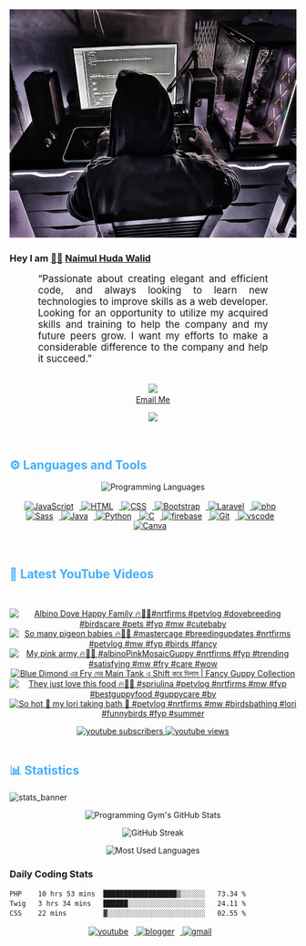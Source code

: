<!-- ![github_cover_banner](https://www.digitalsolutionservices.com/img/services/web%20development.gif)-->

<div align="center" style="display:block;">
    <img height="400px" width="100%" alt="github cover banner" src="https://raw.githubusercontent.com/NaimulHudaWalid/NaimulHudaWalid/main/272276268_3114779035434264_920860974401480824_n.jpg"/> 
</div>

### Hey I am [👨🏻‍][facebook] [Naimul Huda Walid][youtube]



<p align:"center" style="text-align: justify; margin: 0 50px; font-size: 17px;" >
   “Passionate about creating elegant and efficient code, and always looking to learn new technologies to improve skills as a web developer. Looking for an opportunity to utilize my acquired skills and training to help the company and my future peers grow. I want my efforts to make a considerable difference to the company and help it succeed.”
<br>
<br>
<div align="center">

![](https://visitor-badge.glitch.me/badge?page_id=NaimulHudaWalid)
    <br />
[Email Me](mailto:dev.naimulhuda@gmail.com)
</div>
</p>
<!-- Typing SVG by DenverCoder1 - https://github.com/DenverCoder1/readme-typing-svg -->
<p align="center">
<!--   <a href="https://github.com/DenverCoder1/readme-typing-svg"> -->
    <img src="https://readme-typing-svg.herokuapp.com?color=E22FE4&width=380&height=45&lines=Open-Source+Enthusiast;Learning+In+Public;Empowering+Others;Nice+To+Meet+You+...&center=true"></a>

</p>
<br>
<!-- Languages and Tools -->

<h2 style="color: #44AEFB">⚙️ Languages and Tools</h2>
<div align="center" style="display:block;">
    <img width="100px" alt="Programming Languages" src="https://user-images.githubusercontent.com/78341798/194531121-47b0119a-ce00-439d-b586-125f86acb098.png"/> 
</div>
<br>   
<!-- Icons Resources -->
<!-- https://devicon.dev/ -->
<!-- https://cdn.jsdelivr.net/npm/simple-icons@v3/icons/ -->
<div align="center">
  <a href="https://developer.mozilla.org/en-US/docs/Web/JavaScript" target="_blank" rel="noreferrer">
      <img  alt="JavaScript" height="50px" style="padding-right:10px;" src="https://cdn.jsdelivr.net/gh/devicons/devicon/icons/javascript/javascript-plain.svg"/>
  </a>
  
 
  <a href="https://developer.mozilla.org/en-US/docs/Web/HTML" target="_blank" rel="noreferrer">
      <img  alt="HTML" height="50px" style="padding-right:10px;" src="https://cdn.jsdelivr.net/gh/devicons/devicon/icons/html5/html5-original.svg"/>
  </a>
  <a href="https://developer.mozilla.org/en-US/docs/Web/CSS" target="_blank" rel="noreferrer">
      <img  alt="CSS" height="50px" style="padding-right:10px;" src="https://cdn.jsdelivr.net/gh/devicons/devicon/icons/css3/css3-original.svg"/>
  </a>
  <a href="https://getbootstrap.com/" target="_blank" rel="noreferrer">
      <img  alt="Bootstrap" height="50px" style="padding-right:10px;" src="https://cdn.jsdelivr.net/gh/devicons/devicon/icons/bootstrap/bootstrap-original.svg"/>
  </a> 
  <a href="https://laravel.com/" target="_blank" rel="noreferrer">
      <img  alt="Laravel" height="50px" style="padding-right:10px;" src="https://cdn.jsdelivr.net/gh/devicons/devicon/icons/laravel/laravel-plain.svg"/>
  </a>
  <a href="https://www.php.net/" target="_blank" rel="noreferrer">
      <img  alt="php" height="50px" style="padding-right:10px;" src="https://cdn.jsdelivr.net/gh/devicons/devicon/icons/php/php-original.svg"/>
  </a>
  <a href="https://sass-lang.com/" target="_blank" rel="noreferrer">
      <img  alt="Sass" height="50px" style="padding-right:10px;" src="https://cdn.jsdelivr.net/gh/devicons/devicon/icons/sass/sass-original.svg"/>
  </a>
  <a href="https://www.java.com/en/" target="_blank" rel="noreferrer">
      <img  alt="Java" height="50px" style="padding-right:10px;" src="https://cdn.jsdelivr.net/gh/devicons/devicon/icons/java/java-original.svg"/>
  </a>    
  <a href="https://www.python.org/" target="_blank" rel="noreferrer">
      <img  alt="Python" height="50px" style="padding-right:10px;" src="https://cdn.jsdelivr.net/gh/devicons/devicon/icons/python/python-original.svg"/>
  </a>
  <a href="https://www.cprogramming.com/" target="_blank" rel="noreferrer">
      <img  alt="C" height="50px" style="padding-right:10px;" src="https://cdn.jsdelivr.net/gh/devicons/devicon/icons/c/c-original.svg"/>
  </a>
  
  <a href="https://firebase.google.com/" target="_blank" rel="noreferrer">
      <img  alt="firebase" height="50px" style="padding-right:10px;" src="https://cdn.jsdelivr.net/gh/devicons/devicon/icons/firebase/firebase-plain.svg"/>
  </a>
 
  <a href="https://git-scm.com/" target="_blank" rel="noreferrer">
      <img  alt="Git" height="50px" style="padding-right:10px;" src="https://cdn.jsdelivr.net/gh/devicons/devicon/icons/git/git-original.svg"/>
  </a>
  
  <a href="https://code.visualstudio.com/" target="_blank" rel="noreferrer">
      <img  alt="vscode" height="50px" style="padding-right:10px;"src="https://cdn.jsdelivr.net/gh/devicons/devicon/icons/vscode/vscode-original.svg"/>
  </a>
  <a href="https://www.canva.com/" target="_blank" rel="noreferrer">
      <img  alt="Canva" height="50px" style="padding-right:10px;" src="https://cdn.jsdelivr.net/gh/devicons/devicon/icons/canva/canva-original.svg"/> 
  </a>
</div>
<br>
<br>

<!-- Latest YouTube Videos -->

<h2 style="color: #44AEFB">🎦 Latest YouTube Videos</h2>
<br />

<!-- Resource/Reference: https://github.com/DenverCoder1/github-readme-youtube-cards -->
<div class="youtube videos cards" align="center">

<!-- BEGIN YOUTUBE-CARDS -->
[![Albino Dove Happy Family 🔥🖤💯#nrtfirms #petvlog #dovebreeding #birdscare #pets #fyp #mw #cutebaby](https://ytcards.demolab.com/?id=bHawb5ovXis&title=Albino+Dove+Happy+Family+%F0%9F%94%A5%F0%9F%96%A4%F0%9F%92%AF%23nrtfirms+%23petvlog+%23dovebreeding+%23birdscare+%23pets+%23fyp+%23mw+%23cutebaby&lang=en&timestamp=1712581379&background_color=%230d1117&title_color=%23ffffff&stats_color=%23dedede&max_title_lines=1&width=250&border_radius=5 "Albino Dove Happy Family 🔥🖤💯#nrtfirms #petvlog #dovebreeding #birdscare #pets #fyp #mw #cutebaby")](https://www.youtube.com/watch?v=bHawb5ovXis)
[![So many pigeon babies 🔥💯🖤 #mastercage #breedingupdates #nrtfirms #petvlog #mw #fyp #birds #fancy](https://ytcards.demolab.com/?id=r2T929P7hCU&title=So+many+pigeon+babies+%F0%9F%94%A5%F0%9F%92%AF%F0%9F%96%A4+%23mastercage+%23breedingupdates+%23nrtfirms+%23petvlog+%23mw+%23fyp+%23birds+%23fancy&lang=en&timestamp=1712543540&background_color=%230d1117&title_color=%23ffffff&stats_color=%23dedede&max_title_lines=1&width=250&border_radius=5 "So many pigeon babies 🔥💯🖤 #mastercage #breedingupdates #nrtfirms #petvlog #mw #fyp #birds #fancy")](https://www.youtube.com/watch?v=r2T929P7hCU)
[![My pink army 🔥💯🖤 #albinoPinkMosaicGuppy #nrtfirms #fyp #trending #satisfying #mw #fry #care #wow](https://ytcards.demolab.com/?id=BXaSx1SyGoM&title=My+pink+army+%F0%9F%94%A5%F0%9F%92%AF%F0%9F%96%A4+%23albinoPinkMosaicGuppy+%23nrtfirms+%23fyp+%23trending+%23satisfying+%23mw+%23fry+%23care+%23wow&lang=en&timestamp=1712538732&background_color=%230d1117&title_color=%23ffffff&stats_color=%23dedede&max_title_lines=1&width=250&border_radius=5 "My pink army 🔥💯🖤 #albinoPinkMosaicGuppy #nrtfirms #fyp #trending #satisfying #mw #fry #care #wow")](https://www.youtube.com/watch?v=BXaSx1SyGoM)
[![Blue Dimond এর Fry দের Main Tank এ Shift করে দিলাম | Fancy Guppy Collection](https://ytcards.demolab.com/?id=YOapIGA6pts&title=Blue+Dimond+%E0%A6%8F%E0%A6%B0+Fry+%E0%A6%A6%E0%A7%87%E0%A6%B0+Main+Tank+%E0%A6%8F+Shift+%E0%A6%95%E0%A6%B0%E0%A7%87+%E0%A6%A6%E0%A6%BF%E0%A6%B2%E0%A6%BE%E0%A6%AE+%7C+Fancy+Guppy+Collection&lang=en&timestamp=1712511438&background_color=%230d1117&title_color=%23ffffff&stats_color=%23dedede&max_title_lines=1&width=250&border_radius=5 "Blue Dimond এর Fry দের Main Tank এ Shift করে দিলাম | Fancy Guppy Collection")](https://www.youtube.com/watch?v=YOapIGA6pts)
[![They just love this food 🔥🖤💯 #spriulina #petvlog #nrtfirms #mw #fyp #bestguppyfood #guppycare #bv](https://ytcards.demolab.com/?id=RwyufuCrMOY&title=They+just+love+this+food+%F0%9F%94%A5%F0%9F%96%A4%F0%9F%92%AF+%23spriulina+%23petvlog+%23nrtfirms+%23mw+%23fyp+%23bestguppyfood+%23guppycare+%23bv&lang=en&timestamp=1712503491&background_color=%230d1117&title_color=%23ffffff&stats_color=%23dedede&max_title_lines=1&width=250&border_radius=5 "They just love this food 🔥🖤💯 #spriulina #petvlog #nrtfirms #mw #fyp #bestguppyfood #guppycare #bv")](https://www.youtube.com/watch?v=RwyufuCrMOY)
[![So hot 🥵 my lori taking bath 🛀 #petvlog #nrtfirms #mw #birdsbathing #lori #funnybirds #fyp #summer](https://ytcards.demolab.com/?id=UibLxoaipMA&title=So+hot+%F0%9F%A5%B5+my+lori+taking+bath+%F0%9F%9B%80+%23petvlog+%23nrtfirms+%23mw+%23birdsbathing+%23lori+%23funnybirds+%23fyp+%23summer&lang=en&timestamp=1712475327&background_color=%230d1117&title_color=%23ffffff&stats_color=%23dedede&max_title_lines=1&width=250&border_radius=5 "So hot 🥵 my lori taking bath 🛀 #petvlog #nrtfirms #mw #birdsbathing #lori #funnybirds #fyp #summer")](https://www.youtube.com/watch?v=UibLxoaipMA)
<!-- END YOUTUBE-CARDS -->
</div>

<!-- Begin Youtube Buttons -->
<!-- Resource/Reference:  https://github.com/DenverCoder1/custom-icon-badges -->
<div class="youtube buttons" align="center">
    <a href="https://www.youtube.com/channel/UCa3YaFwzSII0kKg3Nads2dQ"  target="_blank">
        <img alt="youtube subscribers" src="https://img.shields.io/youtube/channel/subscribers/UCa3YaFwzSII0kKg3Nads2dQ?logo=youtube&logoColor=red&style=for-the-badge"/>
    </a> 
    <a href="https://www.youtube.com/channel/UCa3YaFwzSII0kKg3Nads2dQ"  target="_blank">
        <img alt="youtube views" src="https://custom-icon-badges.demolab.com/youtube/channel/views/UCa3YaFwzSII0kKg3Nads2dQ?color=%23E05D44&logo=eye&logoColor=white&style=for-the-badge&labelColor=#555555"/>
    </a> 
</div>
<br>
<!-- End Youtube Buttons -->

<!-- Statistics -->

<h2 style="color: #44AEFB">📊 Statistics</h2>

![stats_banner](https://user-images.githubusercontent.com/78341798/194534778-d662496c-ae00-4e8d-ae9b-b90912054e7f.gif)

<!-- Begin Stats Cards -->
<!-- Resources:  -->
<!-- Github & Languages Stats: https://github.com/naimul15-12090/github-readme-stats --> 
<!-- Streak Stats: https://github.com/denvercoder1/github-readme-streak-stats -->
<!-- Change the value after ?username= to your GitHub username. -->
<div class="stats" align="center">

![Programming Gym's GitHub Stats](https://github-readme-stats.vercel.app/api?username=NaimulHudaWalid&hide=stars&count_private=true&show_icons=true&theme=algolia&border_radius=20)

![GitHub Streak](https://streak-stats.demolab.com?user=NaimulHudaWalid&count_private=true&theme=algolia&border_radius=22)

![Most Used Languages](https://github-readme-stats.vercel.app/api/top-langs/?username=NaimulHudaWalid&langs_count=8&layout=compact&show_icons=true&theme=algolia&border_radius=20)
    
<!-- ![Top Langs](https://github-readme-stats.vercel.app/api/top-langs/?username=naimul15-12090&langs_count=8) -->
<!-- [![Top Langs](https://github-readme-stats.vercel.app/api/top-langs/?username=naimul15-12090&layout=compact)](https://github.com/anuraghazra/github-readme-stats)
 -->
    
</div>
<!--  End Stats Cards -->



### Daily Coding Stats
<!--START_SECTION:waka-->

```txt
PHP    10 hrs 53 mins  ██████████████████▒░░░░░░   73.34 %
Twig   3 hrs 34 mins   ██████░░░░░░░░░░░░░░░░░░░   24.11 %
CSS    22 mins         ▓░░░░░░░░░░░░░░░░░░░░░░░░   02.55 %
```

<!--END_SECTION:waka-->
<!-- Begin Footer -->
<!-- Icons Resources -->
<!-- https://devicon.dev/ -->
<div class="footer" align="center" style="margin:15px;">
    <a href="https://www.youtube.com/channel/UCa3YaFwzSII0kKg3Nads2dQ" target="_blank">
        <img  style="margin:0 10px 10px 0;" src="https://user-images.githubusercontent.com/78341798/194531650-698ef1b1-9cbd-4b4f-96ef-5a2ec4b5d7e6.svg" alt="youtube" width="40px"/>
    </a>
    <a href="https://www.linkedin.com/in/naimulhudawalid/" target="_blank">
        <img style="margin:0 10px 10px 0;" src="https://user-images.githubusercontent.com/78341798/194531458-b5dfeb1b-bad5-4dfa-909a-2e402262db9a.svg" alt="blogger" width="40px"/>
    </a>
    <a href="mailto:dev.naimulhuda@gmail.com" target="_blank">
        <img style="margin:0 10px 10px 0;" src="https://user-images.githubusercontent.com/78341798/194531383-ddb2b774-5bb9-491c-b601-4a4a7d9792fb.svg" alt="gmail" width="40px"/>
    </a>
</div>
<!-- End Footer -->

[youtube]: https://www.youtube.com/channel/UCa3YaFwzSII0kKg3Nads2dQ
[facebook]: https://www.facebook.com/profile.php?id=100007065945838
